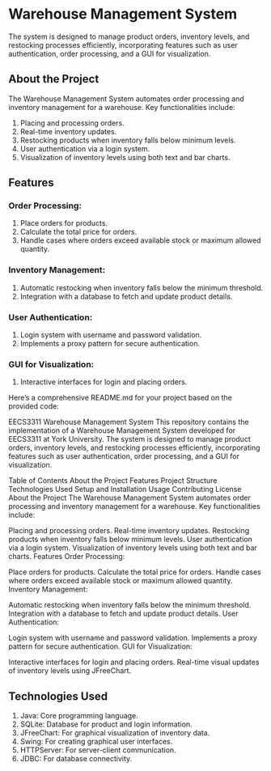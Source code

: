 # Warehouse Management System

The system is designed to manage product orders, inventory levels, and restocking processes efficiently, incorporating features such as user authentication, order processing, and a GUI for visualization.


## About the Project
The Warehouse Management System automates order processing and inventory management for a warehouse. Key functionalities include:

1. Placing and processing orders.
2. Real-time inventory updates.
3. Restocking products when inventory falls below minimum levels.
4. User authentication via a login system.
5. Visualization of inventory levels using both text and bar charts.

## Features

### Order Processing:
1. Place orders for products.
2. Calculate the total price for orders.
3. Handle cases where orders exceed available stock or maximum allowed quantity.

### Inventory Management:
1. Automatic restocking when inventory falls below the minimum threshold.
2. Integration with a database to fetch and update product details.

### User Authentication:
1. Login system with username and password validation.
2. Implements a proxy pattern for secure authentication.

### GUI for Visualization:
1. Interactive interfaces for login and placing orders.


Here’s a comprehensive README.md for your project based on the provided code:

EECS3311 Warehouse Management System
This repository contains the implementation of a Warehouse Management System developed for EECS3311 at York University. The system is designed to manage product orders, inventory levels, and restocking processes efficiently, incorporating features such as user authentication, order processing, and a GUI for visualization.

Table of Contents
About the Project
Features
Project Structure
Technologies Used
Setup and Installation
Usage
Contributing
License
About the Project
The Warehouse Management System automates order processing and inventory management for a warehouse. Key functionalities include:

Placing and processing orders.
Real-time inventory updates.
Restocking products when inventory falls below minimum levels.
User authentication via a login system.
Visualization of inventory levels using both text and bar charts.
Features
Order Processing:

Place orders for products.
Calculate the total price for orders.
Handle cases where orders exceed available stock or maximum allowed quantity.
Inventory Management:

Automatic restocking when inventory falls below the minimum threshold.
Integration with a database to fetch and update product details.
User Authentication:

Login system with username and password validation.
Implements a proxy pattern for secure authentication.
GUI for Visualization:

Interactive interfaces for login and placing orders.
Real-time visual updates of inventory levels using JFreeChart.

## Technologies Used

1. Java: Core programming language.
2. SQLite: Database for product and login information.
3. JFreeChart: For graphical visualization of inventory data.
4. Swing: For creating graphical user interfaces.
5. HTTPServer: For server-client communication.
6. JDBC: For database connectivity.
